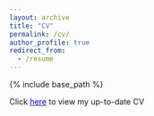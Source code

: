 ```yaml
---
layout: archive
title: "CV"
permalink: /cv/
author_profile: true
redirect_from:
  - /resume
---
```


{% include base_path %}

Click [<span style="color:blue">here</span>](https://github.com/vibhhusharma/vibhhusharma.github.io/blob/master/files/Vibhhu_Resume_1.pdf) to view my up-to-date CV
